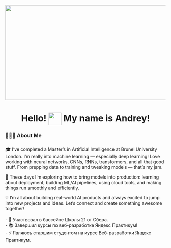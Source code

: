 <br clear="both">

<div align="center">
  <img height="300" width="600" src="https://user-images.githubusercontent.com/74038190/225813708-98b745f2-7d22-48cf-9150-083f1b00d6c9.gif"  />
</div>

###

<h1 align="center">
  Hello!
  <img src="https://user-images.githubusercontent.com/18350557/176309783-0785949b-9127-417c-8b55-ab5a4333674e.gif" width="40" style="vertical-align: middle;" />
  My name is Andrey!
</h1>

###

<h3 align="left">🧑🏻‍💻 About Me </h3>

###

<p align="left">🎓 I’ve completed a Master’s in Artificial Intelligence at Brunel University London. I’m really into machine learning — especially deep learning! Love working with neural networks, CNNs, RNNs, transformers, and all that good stuff. From prepping data to training and tweaking models — that’s my jam.

🚀 These days I’m exploring how to bring models into production: learning about deployment, building ML/AI pipelines, using cloud tools, and making things run smoothly and efficiently.

💡 I’m all about building real-world AI products and always excited to jump into new projects and ideas. Let’s connect and create something awesome together!<br><br>- 🔭 Участвовал в бассейне Школы 21 от Сбера.<br>- 📚 Завершил курсы по веб-разработке Яндекс Практикум!<br>- ⚡ Являюсь старшим студентом на курсе Веб-разработки Яндекс Практикум.</p>

###

